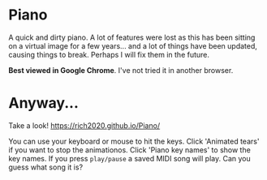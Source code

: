 # Piano

A quick and dirty piano. A lot of features were lost as this has been sitting on a virtual image for a few years... and a lot of things have been updated, causing things to break. Perhaps I will fix them in the future.

**Best viewed in Google Chrome**. I've not tried it in another browser.

# Anyway...

Take a look! https://rich2020.github.io/Piano/

You can use your keyboard or mouse to hit the keys. Click 'Animated tears' if you want to stop the animationos. Click 'Piano key names' to show the key names. If you press `play/pause` a saved MIDI song will play. Can you guess what song it is?



